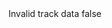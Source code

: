<?xml version="1.0" encoding="UTF-8"?>
<CustomMetadata xmlns="http://soap.sforce.com/2006/04/metadata">
    <label>Invalid track data</label>
    <protected>false</protected>
</CustomMetadata>
